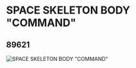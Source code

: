 # SPACE SKELETON BODY "COMMAND"
## 89621
![SPACE SKELETON BODY "COMMAND"](https://lc-www-live-s.legocdn.com/media/bricks/5/2/4579119.jpg)